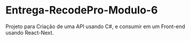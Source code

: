# Entrega-RecodePro-Modulo-6
Projeto para Criação de uma API usando C#, e consumir em um Front-end usando React-Next.
